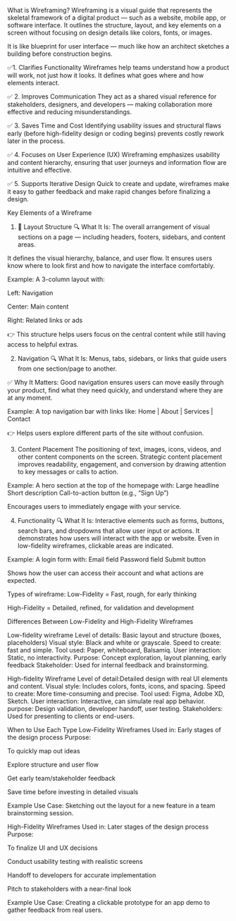 What is Wireframing?
Wireframing is a visual guide that represents the skeletal framework of a digital product — such as a website, mobile app, or software interface. It outlines the structure, layout, and key elements on a screen without focusing on design details like colors, fonts, or images.

It is like blueprint for user interface — much like how an architect sketches a building before construction begins.

✅1. Clarifies Functionality
Wireframes help teams understand how a product will work, not just how it looks. It defines what goes where and how elements interact.

✅ 2. Improves Communication
They act as a shared visual reference for stakeholders, designers, and developers — making collaboration more effective and reducing misunderstandings.

✅ 3. Saves Time and Cost
Identifying usability issues and structural flaws early (before high-fidelity design or coding begins) prevents costly rework later in the process.

✅ 4. Focuses on User Experience (UX)
Wireframing emphasizes usability and content hierarchy, ensuring that user journeys and information flow are intuitive and effective.

✅ 5. Supports Iterative Design
Quick to create and update, wireframes make it easy to gather feedback and make rapid changes before finalizing a design.

Key Elements of a Wireframe
1. 🧱 Layout Structure
🔍 What It Is:
The overall arrangement of visual sections on a page — including headers, footers, sidebars, and content areas.

It defines the visual hierarchy, balance, and user flow. It ensures users know where to look first and how to navigate the interface comfortably.

 Example:
A 3-column layout with:

Left: Navigation

Center: Main content

Right: Related links or ads

👉 This structure helps users focus on the central content while still having access to helpful extras.

2. Navigation
🔍 What It Is:
Menus, tabs, sidebars, or links that guide users from one section/page to another.

✅ Why It Matters:
Good navigation ensures users can move easily through your product, find what they need quickly, and understand where they are at any moment.

 Example:
A top navigation bar with links like: Home | About | Services | Contact

👉 Helps users explore different parts of the site without confusion.

3. Content Placement
The positioning of text, images, icons, videos, and other content components on the screen.
Strategic content placement improves readability, engagement, and conversion by drawing attention to key messages or calls to action.

Example:
A hero section at the top of the homepage with:
Large headline
Short description
Call-to-action button (e.g., “Sign Up”)

Encourages users to immediately engage with your service.

4. Functionality
🔍 What It Is:
Interactive elements such as forms, buttons, search bars, and dropdowns that allow user input or actions.
It demonstrates how users will interact with the app or website. Even in low-fidelity wireframes, clickable areas are indicated.

 Example:
A login form with:
Email field
Password field
Submit button

Shows how the user can access their account and what actions are expected.

Types of wireframe:
Low-Fidelity = Fast, rough, for early thinking

High-Fidelity = Detailed, refined, for validation and development


Differences Between Low-Fidelity and High-Fidelity Wireframes

Low-fidelity wireframe
Level of details: Basic layout and structure (boxes, placeholders)
Visual style: Black and white or grayscale.
Speed to create: fast and simple.
Tool used: Paper, whiteboard, Balsamiq.
User interaction: Static, no interactivity.
Purpose: Concept exploration, layout planning, early feedback
Stakeholder: Used for internal feedback and brainstorming.

High-fidelity Wireframe
Level of detail:Detailed design with real UI elements and content.
Visual style: Includes colors, fonts, icons, and spacing.
Speed to create: More time-consuming and precise.
Tool used: Figma, Adobe XD, Sketch.
User interaction: Interactive, can simulate real app behavior.
purpose: Design validation, developer handoff, user testing.
Stakeholders: Used for presenting to clients or end-users.

When to Use Each Type
Low-Fidelity Wireframes
Used in: Early stages of the design process
Purpose:

To quickly map out ideas

Explore structure and user flow

Get early team/stakeholder feedback

Save time before investing in detailed visuals

 Example Use Case:
Sketching out the layout for a new feature in a team brainstorming session.

High-Fidelity Wireframes
Used in: Later stages of the design process
Purpose:

To finalize UI and UX decisions

Conduct usability testing with realistic screens

Handoff to developers for accurate implementation

Pitch to stakeholders with a near-final look

Example Use Case:
Creating a clickable prototype for an app demo to gather feedback from real users.



